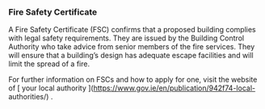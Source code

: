 ###  Fire Safety Certificate

A Fire Safety Certificate (FSC) confirms that a proposed building complies
with legal safety requirements. They are issued by the Building Control
Authority who take advice from senior members of the fire services. They will
ensure that a building’s design has adequate escape facilities and will limit
the spread of a fire.

For further information on FSCs and how to apply for one, visit the website of
[ your local authority ](https://www.gov.ie/en/publication/942f74-local-
authorities/) .
